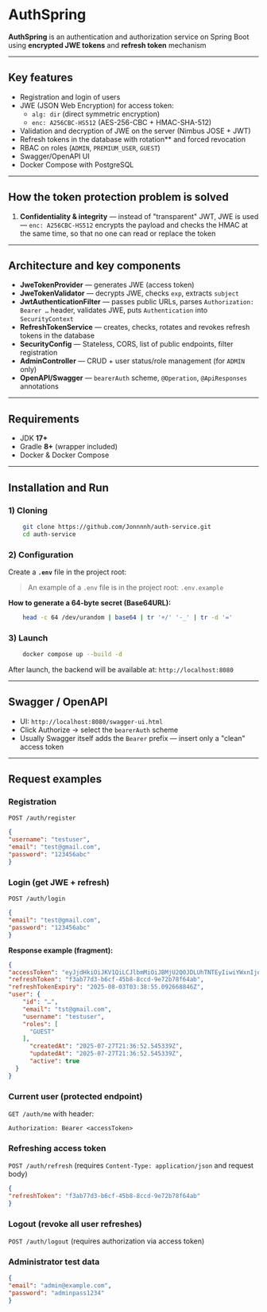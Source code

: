 # AuthSpring

**AuthSpring** is an authentication and authorization service on Spring Boot using **encrypted JWE tokens** and **refresh token** mechanism

---

## Key features

- Registration and login of users
- JWE (JSON Web Encryption) for access token:
  - `alg: dir` (direct symmetric encryption)
  - `enc: A256CBC-HS512` (AES-256-CBC + HMAC-SHA-512)
- Validation and decryption of JWE on the server (Nimbus JOSE + JWT)
- Refresh tokens in the database with rotation** and forced revocation
- RBAC on roles (`ADMIN`, `PREMIUM_USER`, `GUEST`)
- Swagger/OpenAPI UI
- Docker Compose with PostgreSQL

---

## How the token protection problem is solved

1. **Confidentiality & integrity**
   — instead of "transparent" JWT, JWE is used
   — `enc: A256CBC-HS512` encrypts the payload and checks the HMAC at the same time, so that no one can read or replace the token

---

## Architecture and key components

- **JweTokenProvider** — generates JWE (access token)
- **JweTokenValidator** — decrypts JWE, checks `exp`, extracts `subject`
- **JwtAuthenticationFilter** — passes public URLs, parses `Authorization: Bearer …` header, validates JWE, puts `Authentication` into `SecurityContext`
- **RefreshTokenService** — creates, checks, rotates and revokes refresh tokens in the database
- **SecurityConfig** — Stateless, CORS, list of public endpoints, filter registration
- **AdminController** — CRUD + user status/role management (for `ADMIN` only)
- **OpenAPI/Swagger** — `bearerAuth` scheme, `@Operation`, `@ApiResponses` annotations

---

## Requirements

- JDK **17+**
- Gradle **8+** (wrapper included)
- Docker & Docker Compose

---

## Installation and Run

### 1) Cloning

```bash
    git clone https://github.com/Jonnnnh/auth-service.git
    cd auth-service
```

### 2) Configuration

Create a **`.env`** file in the project root:

> An example of a `.env` file is in the project root: `.env.example`

**How to generate a 64-byte secret (Base64URL):**

```bash
    head -c 64 /dev/urandom | base64 | tr '+/' '-_' | tr -d '='
```

### 3) Launch

```bash
    docker compose up --build -d
```

After launch, the backend will be available at: `http://localhost:8080`

---

## Swagger / OpenAPI

- UI: `http://localhost:8080/swagger-ui.html`
- Click Authorize -> select the `bearerAuth` scheme
- Usually Swagger itself adds the `Bearer` prefix — insert only a "clean" access token

---

## Request examples

### Registration
`POST /auth/register`

```json
{
"username": "testuser",
"email": "test@gmail.com",
"password": "123456abc"
}
```

### Login (get JWE + refresh)
`POST /auth/login`

```json
{
"email": "test@gmail.com",
"password": "123456abc"
}
```

**Response example (fragment):**
```json
{
"accessToken": "eyJjdHkiOiJKV1QiLCJlbmMiOiJBMjU2Q0JDLUhTNTEyIiwiYWxnIjoiZGlyIn0....",
"refreshToken": "f3ab77d3-b6cf-45b8-8ccd-9e72b78f64ab",
"refreshTokenExpiry": "2025-08-03T03:38:55.092668846Z",
"user": {
    "id": "…",
    "email": "tst@gmail.com",
    "username": "testuser",
    "roles": [
      "GUEST"
    ],
      "createdAt": "2025-07-27T21:36:52.545339Z",
      "updatedAt": "2025-07-27T21:36:52.545339Z",
      "active": true
  }
}
```

### Current user (protected endpoint)
`GET /auth/me` with header:
```
Authorization: Bearer <accessToken>
```

### Refreshing access token
`POST /auth/refresh`
(requires `Content-Type: application/json` and request body)

```json
{
"refreshToken": "f3ab77d3-b6cf-45b8-8ccd-9e72b78f64ab"
}
```

### Logout (revoke all user refreshes)
`POST /auth/logout` (requires authorization via access token)

### Administrator test data
```json
{
"email": "admin@example.com",
"password": "adminpass1234"
}
```